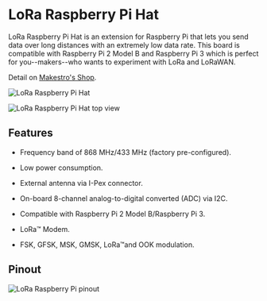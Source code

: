 LoRa Raspberry Pi Hat
=====================

LoRa Raspberry Pi Hat is an extension for Raspberry Pi that lets you send data over long distances with an extremely low data rate. This board is compatible with Raspberry Pi 2 Model B and Raspberry Pi 3 which is perfect for you--makers--who wants to experiment with LoRa and LoRaWAN.

Detail on [Makestro's Shop](https://shop.makestro.com).

![LoRa Raspberry Pi Hat](https://shop.makestro.com/wp-content/uploads/sites/2/2016/08/loraraspihat0.jpg)

![LoRa Raspberry Pi Hat top view](https://shop.makestro.com/wp-content/uploads/sites/2/2016/08/loraraspihat1.jpg)

## Features

* Frequency band of 868 MHz/433 MHz (factory pre-configured).

* Low power consumption.

* External antenna via I-Pex connector.

* On-board 8-channel analog-to-digital converted (ADC) via I2C.

* Compatible with Raspberry Pi 2 Model B/Raspberry Pi 3.

* LoRa™ Modem.

* FSK, GFSK, MSK, GMSK, LoRa™and OOK modulation.

## Pinout

![LoRa Raspberry Pi pinout](https://shop.makestro.com/wp-content/uploads/2016/08/lora_pinout-01_1024.jpg)
